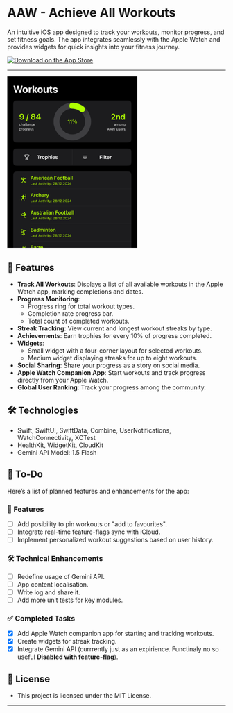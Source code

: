 # AAW - Achieve All Workouts

An intuitive iOS app designed to track your workouts, monitor progress, and set fitness goals. The app integrates seamlessly with the Apple Watch and provides widgets for quick insights into your fitness journey.

<a href="https://apps.apple.com/us/app/aaw-achieve-all-workouts/id6739469172">
  <img src="https://developer.apple.com/assets/elements/badges/download-on-the-app-store.svg" alt="Download on the App Store" width="200">
</a>

---
<p>
  <img src="preview.png" alt="Home Screen" width="300">
</p>

## 📱 Features

- **Track All Workouts**: Displays a list of all available workouts in the Apple Watch app, marking completions and dates.
- **Progress Monitoring**:
  - Progress ring for total workout types.
  - Completion rate progress bar.
  - Total count of completed workouts.
- **Streak Tracking**: View current and longest workout streaks by type.
- **Achievements**: Earn trophies for every 10% of progress completed.
- **Widgets**: 
  - Small widget with a four-corner layout for selected workouts.
  - Medium widget displaying streaks for up to eight workouts.
- **Social Sharing**: Share your progress as a story on social media.
- **Apple Watch Companion App**: Start workouts and track progress directly from your Apple Watch.
- **Global User Ranking**: Track your progress among the community.

## 🛠️ Technologies

- Swift, SwiftUI, SwiftData, Combine, UserNotifications, WatchConnectivity, XCTest
- HealthKit, WidgetKit, CloudKit
- Gemini API Model: 1.5 Flash

## 📝 To-Do

Here’s a list of planned features and enhancements for the app:

### 🚀 Features
- [ ] Add posibility to pin workouts or "add to favourites".
- [ ] Integrate real-time feature-flags sync with iCloud.
- [ ] Implement personalized workout suggestions based on user history.

### 🛠️ Technical Enhancements
- [ ] Redefine usage of Gemini API.
- [ ] App content localisation.
- [ ] Write log and share it.
- [ ] Add more unit tests for key modules.

### ✅ Completed Tasks
- [x] Add Apple Watch companion app for starting and tracking workouts.
- [x] Create widgets for streak tracking.
- [x] Integrate Gemini API (currrently just as an expirience. Functinaly no so useful **Disabled with feature-flag**).
  
## 📃 License

- This project is licensed under the MIT License.
---
